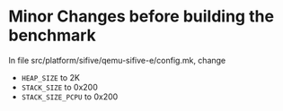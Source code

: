 # Minor Changes before building the benchmark

In file src/platform/sifive/qemu-sifive-e/config.mk, change
- `HEAP_SIZE` to 2K
- `STACK_SIZE` to 0x200
- `STACK_SIZE_PCPU` to 0x200
